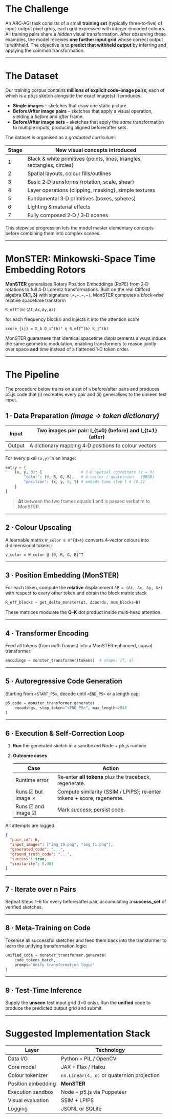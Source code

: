 # The Challenge

An ARC‑AGI task consists of a small **training set** (typically three‑to‑five) of input–output pixel grids, each grid expressed with integer‑encoded colours.
All training pairs share a *hidden* visual transformation.
After observing these examples, the model receives **one further input grid** whose correct output is withheld.
The objective is to **predict that withheld output** by inferring and applying the common transformation.

---

# The Dataset

Our training corpus contains **millions of explicit code–image pairs**, each of which is a p5.js sketch alongside the exact image(s) it produces.

* **Single images** – sketches that draw one static picture.
* **Before/After image pairs** – sketches that apply a visual operation, yielding a *before* and *after* frame.
* **Before/After image sets** – sketches that apply the *same* transformation to multiple inputs, producing aligned before/after sets.

The dataset is organised as a *graduated curriculum*:

| Stage | New visual concepts introduced                                           |
| ----- | ------------------------------------------------------------------------ |
| 1     | Black & white primitives (points, lines, triangles, rectangles, circles) |
| 2     | Spatial layouts, colour fills/outlines                                   |
| 3     | Basic 2‑D transforms (rotation, scale, shear)                            |
| 4     | Layer operations (clipping, masking), simple textures                    |
| 5     | Fundamental 3‑D primitives (boxes, spheres)                              |
| 6     | Lighting & material effects                                              |
| 7     | Fully composed 2‑D / 3‑D scenes                                          |

This stepwise progression lets the model master elementary concepts before combining them into complex scenes.

---

# MonSTER: Minkowski‑Space Time Embedding Rotors

**MonSTER** generalises Rotary Position Embeddings (RoPE) from 2‑D rotations to full 4‑D Lorentz transformations.
Built on the real Clifford algebra **Cl(1, 3)** with signature `(+,−,−,−)`, MonSTER computes a *block‑wise* relative spacetime transform

```
R_eff^(b)(Δt,Δx,Δy,Δz)
```

for each frequency block `b` and injects it into the attention score

```
score_{ij} = Σ_b Q_i^(b)ᵀ η R_eff^(b) K_j^(b)
```

MonSTER guarantees that identical spacetime displacements always induce the same geometric modulation, enabling transformers to reason jointly over space **and** time instead of a flattened 1‑D token order.

---

# The Pipeline

The procedure below trains on a set of `n` before/after pairs and produces p5.js code that (i) recreates every pair and (ii) generalises to the unseen test input.

## 1 · Data Preparation  *(image → token dictionary)*

| Input  | Two images per pair: I\_{t=0} (before) and I\_{t=1} (after) |
| ------ | ----------------------------------------------------------- |
| Output | A dictionary mapping 4‑D positions to colour vectors        |

For every pixel `(x,y)` in an image:

```python
entry = {
    (x, y, 0): {                 # 3‑D spatial coordinate (z = 0)
        "color": (0, R, G, B),   # 4‑vector / quaternion   (0RGB)
        "position": (x, y, 0, t) # embeds time step t ∈ {0,1}
    }
}
```

> **Δt** between the two frames equals **1** and is passed verbatim to MonSTER.

---

## 2 · Colour Upscaling

A learnable matrix `W_color ∈ ℝ^{d×4}` converts 4‑vector colours into d‑dimensional tokens:

```
v_color = W_color @ [0, R, G, B]^T
```

---

## 3 · Position Embedding (MonSTER)

For each token, compute the **relative** displacement `ΔP = (Δt, Δx, Δy, Δz)` with respect to every other token and obtain the block matrix stack

```python
R_eff_blocks = get_delta_monster(Δt, Δcoords, num_blocks=B)
```

These matrices modulate the **Q–K** dot product inside multi‑head attention.

---

## 4 · Transformer Encoding

Feed all tokens (from *both* frames) into a MonSTER‑enhanced, causal transformer:

```python
encodings = monster_transformer(tokens)  # shape: [T, d]
```

---

## 5 · Autoregressive Code Generation

Starting from `<START_P5>`, decode until `<END_P5>` or a length cap:

```python
p5_code = monster_transformer.generate(
    encodings, stop_token="<END_P5>", max_length=2048
)
```

---

## 6 · Execution & Self‑Correction Loop

1. **Run** the generated sketch in a sandboxed Node + p5.js runtime.
2. **Outcome cases**

   | Case               | Action                                                                  |
   | ------------------ | ----------------------------------------------------------------------- |
   | Runtime error      | Re‑enter **all tokens** *plus* the traceback, regenerate.               |
   | Runs ☑ but image ✗ | Compute similarity (SSIM / LPIPS); re‑enter tokens + score, regenerate. |
   | Runs ☑ and image ☑ | Mark *success*; persist code.                                           |

All attempts are logged:

```json
{
  "pair_id": k,
  "input_images": ["img_t0.png", "img_t1.png"],
  "generated_code": "...",
  "ground_truth_code": "...",
  "success": true,
  "similarity": 0.981
}
```

---

## 7 · Iterate over n Pairs

Repeat Steps 1–6 for every before/after pair, accumulating a **success\_set** of verified sketches.

---

## 8 · Meta‑Training on Code

Tokenise all successful sketches and feed them back into the transformer to learn the unifying transformation logic:

```python
unified_code = monster_transformer.generate(
    code_tokens_batch,
    prompt="Unify transformation logic"
)
```

---

## 9 · Test‑Time Inference

Supply the **unseen** test input grid (t=0 only).
Run the **unified** code to produce the predicted output grid and submit.

---

# Suggested Implementation Stack

| Layer              | Technology                                 |
| ------------------ | ------------------------------------------ |
| Data I/O           | Python + PIL / OpenCV                      |
| Core model         | JAX + Flax / Haiku                         |
| Colour tokenizer   | `nn.Linear(4, d)` or quaternion projection |
| Position embedding | **MonSTER**                                |
| Execution sandbox  | Node + p5.js via Puppeteer                 |
| Visual evaluation  | SSIM + LPIPS                               |
| Logging            | JSONL or SQLite                            |

